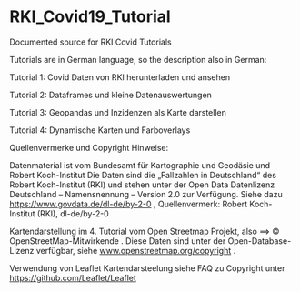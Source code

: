 # RKI_Covid19_Tutorial
Documented source for RKI Covid Tutorials

Tutorials are in German language, so the description also in German:

Tutorial 1: Covid Daten von RKI herunterladen und ansehen

Tutorial 2: Dataframes und kleine Datenauswertungen

Tutorial 3: Geopandas und Inzidenzen als Karte darstellen

Tutorial 4: Dynamische Karten und Farboverlays


Quellenvermerke und Copyright Hinweise:

Datenmaterial ist vom Bundesamt für Kartographie und Geodäsie und Robert Koch-Institut
Die Daten sind die „Fallzahlen in Deutschland“ des Robert Koch-Institut (RKI) und stehen unter 
der Open Data Datenlizenz Deutschland – Namensnennung – Version 2.0 zur Verfügung. 
Siehe dazu https://www.govdata.de/dl-de/by-2-0 , Quellenvermerk: Robert Koch-Institut (RKI), dl-de/by-2-0

Kartendarstellung im 4. Tutorial vom Open Streetmap Projekt, also ==> © OpenStreetMap-Mitwirkende .
Diese Daten sind unter der Open-Database-Lizenz verfügbar, siehe www.openstreetmap.org/copyright .

Verwendung von Leaflet Kartendarsteelung siehe FAQ zu Copyright unter https://github.com/Leaflet/Leaflet
